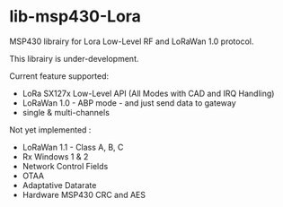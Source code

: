 # lib-msp430-Lora
MSP430 librairy for Lora Low-Level RF and LoRaWan 1.0 protocol.

This librairy is under-development.

Current feature supported:
- LoRa SX127x Low-Level API (All Modes with CAD and IRQ Handling)
- LoRaWan 1.0 - ABP mode - and just send data to gateway
- single & multi-channels

Not yet implemented :
- LoRaWan 1.1 - Class A, B, C
- Rx Windows 1 & 2
- Network Control Fields
- OTAA
- Adaptative Datarate
- Hardware MSP430 CRC and AES
